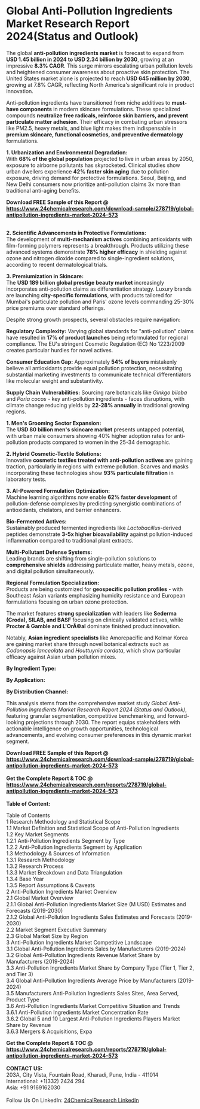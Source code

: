 <h1>Global Anti-Pollution Ingredients Market Research Report 2024(Status and Outlook)</h1><p>The global <strong>anti-pollution ingredients market</strong> is forecast to expand from <strong>USD 1.45 billion in 2024 to USD 2.34 billion by 2030</strong>, growing at an impressive <strong>8.3% CAGR</strong>. This surge mirrors escalating urban pollution levels and heightened consumer awareness about proactive skin protection. The United States market alone is projected to reach <strong>USD 645 million by 2030</strong>, growing at 7.8% CAGR, reflecting North America's significant role in product innovation.</p><p>Anti-pollution ingredients have transitioned from niche additives to <strong>must-have components</strong> in modern skincare formulations. These specialized compounds <strong>neutralize free radicals, reinforce skin barriers, and prevent particulate matter adhesion</strong>. Their efficacy in combating urban stressors like PM2.5, heavy metals, and blue light makes them indispensable in <strong>premium skincare, functional cosmetics, and preventive dermatology</strong> formulations.</p><p><strong>1. Urbanization and Environmental Degradation:</strong><br>
With <strong>68% of the global population</strong> projected to live in urban areas by 2050, exposure to airborne pollutants has skyrocketed. Clinical studies show urban dwellers experience <strong>42% faster skin aging</strong> due to pollution exposure, driving demand for protective formulations. Seoul, Beijing, and New Delhi consumers now prioritize anti-pollution claims 3x more than traditional anti-aging benefits.</p><div><b>Download FREE Sample of this Report @ 
            <a href="https://www.24chemicalresearch.com/download-sample/278719/global-antipollution-ingredients-market-2024-573">
            https://www.24chemicalresearch.com/download-sample/278719/global-antipollution-ingredients-market-2024-573</a></b></div><br><p><strong>2. Scientific Advancements in Protective Formulations:</strong><br>
The development of <strong>multi-mechanism actives</strong> combining antioxidants with film-forming polymers represents a breakthrough. Products utilizing these advanced systems demonstrate <strong>78% higher efficacy</strong> in shielding against ozone and nitrogen dioxide compared to single-ingredient solutions, according to recent dermatological trials.</p><p><strong>3. Premiumization in Skincare:</strong><br>
The <strong>USD 189 billion global prestige beauty market</strong> increasingly incorporates anti-pollution claims as differentiation strategy. Luxury brands are launching <strong>city-specific formulations</strong>, with products tailored for Mumbai's particulate pollution and Paris' ozone levels commanding 25-30% price premiums over standard offerings.</p><p>Despite strong growth prospects, several obstacles require navigation:</p><p><strong>Regulatory Complexity:</strong> Varying global standards for "anti-pollution" claims have resulted in <strong>17% of product launches</strong> being reformulated for regional compliance. The EU's stringent Cosmetic Regulation (EC) No 1223/2009 creates particular hurdles for novel actives.</p><p><strong>Consumer Education Gap:</strong> Approximately <strong>54% of buyers</strong> mistakenly believe all antioxidants provide equal pollution protection, necessitating substantial marketing investments to communicate technical differentiators like molecular weight and substantivity.</p><p><strong>Supply Chain Vulnerabilities:</strong> Sourcing rare botanicals like <em>Ginkgo biloba</em> and <em>Poria cocos</em> - key anti-pollution ingredients - faces disruptions, with climate change reducing yields by <strong>22-28% annually</strong> in traditional growing regions.</p><p><strong>1. Men's Grooming Sector Expansion:</strong><br>
The <strong>USD 80 billion men's skincare market</strong> presents untapped potential, with urban male consumers showing 40% higher adoption rates for anti-pollution products compared to women in the 25-34 demographic.</p><p><strong>2. Hybrid Cosmetic-Textile Solutions:</strong><br>
Innovative <strong>cosmetic textiles treated with anti-pollution actives</strong> are gaining traction, particularly in regions with extreme pollution. Scarves and masks incorporating these technologies show <strong>93% particulate filtration</strong> in laboratory tests.</p><p><strong>3. AI-Powered Formulation Optimization:</strong><br>
Machine learning algorithms now enable <strong>62% faster development</strong> of pollution-defense complexes by predicting synergistic combinations of antioxidants, chelators, and barrier enhancers.</p><p><strong>Bio-Fermented Actives:</strong><br>
	Sustainably produced fermented ingredients like <em>Lactobacillus</em>-derived peptides demonstrate <strong>3-5x higher bioavailability</strong> against pollution-induced inflammation compared to traditional plant extracts.</p><p><strong>Multi-Pollutant Defense Systems:</strong><br>
	Leading brands are shifting from single-pollution solutions to <strong>comprehensive shields</strong> addressing particulate matter, heavy metals, ozone, and digital pollution simultaneously.</p><p><strong>Regional Formulation Specialization:</strong><br>
	Products are being customized for <strong>geospecific pollution profiles</strong> - with Southeast Asian variants emphasizing humidity resistance and European formulations focusing on urban ozone protection.</p><p>The market features <strong>strong specialization</strong> with leaders like <strong>Sederma (Croda), SILAB, and BASF</strong> focusing on clinically validated actives, while <strong>Procter &amp; Gamble and L'OrÃ©al</strong> dominate finished product innovation.</p><p>Notably, <strong>Asian ingredient specialists</strong> like Amorepacific and Kolmar Korea are gaining market share through novel botanical extracts such as <em>Codonopsis lanceolata</em> and <em>Houttuynia cordata</em>, which show particular efficacy against Asian urban pollution mixes.</p><p><strong>By Ingredient Type:</strong></p><p><strong>By Application:</strong></p><p><strong>By Distribution Channel:</strong></p><p>This analysis stems from the comprehensive market study <em>Global Anti-Pollution Ingredients Market Research Report 2024 (Status and Outlook)</em>, featuring granular segmentation, competitive benchmarking, and forward-looking projections through 2030. The report equips stakeholders with actionable intelligence on growth opportunities, technological advancements, and evolving consumer preferences in this dynamic market segment.</p><div><b>Download FREE Sample of this Report @ 
            <a href="https://www.24chemicalresearch.com/download-sample/278719/global-antipollution-ingredients-market-2024-573">
            https://www.24chemicalresearch.com/download-sample/278719/global-antipollution-ingredients-market-2024-573</a></b></div><br><div><b>Get the Complete Report & TOC @ 
            <a href="https://www.24chemicalresearch.com/reports/278719/global-antipollution-ingredients-market-2024-573">
            https://www.24chemicalresearch.com/reports/278719/global-antipollution-ingredients-market-2024-573</a></b></div><br>
            <b>Table of Content:</b><p>Table of Contents<br />
1 Research Methodology and Statistical Scope<br />
1.1 Market Definition and Statistical Scope of Anti-Pollution Ingredients<br />
1.2 Key Market Segments<br />
1.2.1 Anti-Pollution Ingredients Segment by Type<br />
1.2.2 Anti-Pollution Ingredients Segment by Application<br />
1.3 Methodology & Sources of Information<br />
1.3.1 Research Methodology<br />
1.3.2 Research Process<br />
1.3.3 Market Breakdown and Data Triangulation<br />
1.3.4 Base Year<br />
1.3.5 Report Assumptions & Caveats<br />
2 Anti-Pollution Ingredients Market Overview<br />
2.1 Global Market Overview<br />
2.1.1 Global Anti-Pollution Ingredients Market Size (M USD) Estimates and Forecasts (2019-2030)<br />
2.1.2 Global Anti-Pollution Ingredients Sales Estimates and Forecasts (2019-2030)<br />
2.2 Market Segment Executive Summary<br />
2.3 Global Market Size by Region<br />
3 Anti-Pollution Ingredients Market Competitive Landscape<br />
3.1 Global Anti-Pollution Ingredients Sales by Manufacturers (2019-2024)<br />
3.2 Global Anti-Pollution Ingredients Revenue Market Share by Manufacturers (2019-2024)<br />
3.3 Anti-Pollution Ingredients Market Share by Company Type (Tier 1, Tier 2, and Tier 3)<br />
3.4 Global Anti-Pollution Ingredients Average Price by Manufacturers (2019-2024)<br />
3.5 Manufacturers Anti-Pollution Ingredients Sales Sites, Area Served, Product Type<br />
3.6 Anti-Pollution Ingredients Market Competitive Situation and Trends<br />
3.6.1 Anti-Pollution Ingredients Market Concentration Rate<br />
3.6.2 Global 5 and 10 Largest Anti-Pollution Ingredients Players Market Share by Revenue<br />
3.6.3 Mergers & Acquisitions, Expa</p><div><b>Get the Complete Report & TOC @ 
            <a href="https://www.24chemicalresearch.com/reports/278719/global-antipollution-ingredients-market-2024-573">
            https://www.24chemicalresearch.com/reports/278719/global-antipollution-ingredients-market-2024-573</a></b></div><br><b>CONTACT US:</b><br>
            203A, City Vista, Fountain Road, Kharadi, Pune, India - 411014<br>
            International: +1(332) 2424 294<br>
            Asia: +91 9169162030 <br><br>
            Follow Us On LinkedIn: <a href="https://www.linkedin.com/company/24chemicalresearch/">24ChemicalResearch LinkedIn</a>